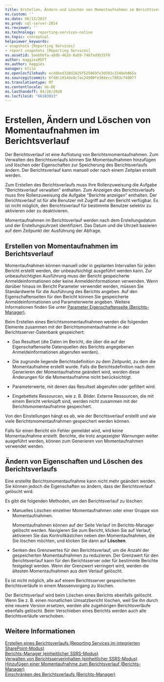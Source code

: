 ```yaml
---
title: Erstellen, Ändern und Löschen von Momentaufnahmen im Berichtsverlauf | Microsoft-Dokumentation
ms.custom: ''
ms.date: 06/13/2017
ms.prod: sql-server-2014
ms.reviewer: ''
ms.technology: reporting-services-native
ms.topic: conceptual
helpviewer_keywords:
- snapshots [Reporting Services]
- report snapshots [Reporting Services]
ms.assetid: 5aebbbfa-a8db-462d-8ab9-746fad9525f0
author: maggiesMSFT
ms.author: maggies
manager: kfile
ms.openlocfilehash: ecddbed328d1625f525069fe3d502c3348eb065a
ms.sourcegitcommit: 6fd8c1914de4c7ac24900fe388ecc7883c740077
ms.translationtype: MT
ms.contentlocale: de-DE
ms.lasthandoff: 04/26/2020
ms.locfileid: "66103913"
---
```

# <a name="create-modify-and-delete-snapshots-in-report-history"></a>Erstellen, Ändern und Löschen von Momentaufnahmen im Berichtsverlauf
  Der Berichtsverlauf ist eine Auflistung von Berichtsmomentaufnahmen. Zum Verwalten des Berichtsverlaufs können Sie Momentaufnahmen hinzufügen und löschen oder Eigenschaften zur Speicherung des Berichtsverlaufs ändern. Der Berichtsverlauf kann manuell oder nach einem Zeitplan erstellt werden.  
  
 Zum Erstellen des Berichtsverlaufs muss Ihre Rollenzuweisung die Aufgabe "Berichtsverlauf verwalten" enthalten. Zum Anzeigen des Berichtsverlaufs muss Ihre Rollenzuweisung die Aufgabe "Berichte anzeigen" enthalten. Der Berichtsverlauf ist für alle Benutzer mit Zugriff auf den Bericht verfügbar. Es ist nicht möglich, den Berichtsverlauf für bestimmte Benutzer selektiv zu aktivieren oder zu deaktivieren.  
  
 Momentaufnahmen im Berichtsverlauf werden nach dem Erstellungsdatum und der Erstellungsuhrzeit identifiziert. Das Datum und die Uhrzeit basieren auf dem Zeitpunkt der Ausführung der Abfrage.  
  
## <a name="creating-snapshots-in-report-history"></a>Erstellen von Momentaufnahmen im Berichtsverlauf  
 Momentaufnahmen können manuell oder in geplanten Intervallen für jeden Bericht erstellt werden, der unbeaufsichtigt ausgeführt werden kann. Zur unbeaufsichtigten Ausführung muss der Bericht gespeicherte Anmeldeinformationen oder keine Anmeldeinformationen verwenden. Wenn darüber hinaus im Bericht Parameter verwendet werden, müssen Sie Standardwerte für die Ausführung des Berichts angeben. Auf den Eigenschaftenseiten für den Bericht können Sie gespeicherte Anmeldeinformationen und Parameterwerte angeben. Weitere Informationen finden Sie unter [Parameter Eigenschaftenseite (Berichts-Manager)](../parameters-properties-page-report-manager.md).  
  
 Beim Erstellen eines Berichtsmomentaufnahmen werden die folgenden Elemente zusammen mit der Berichtsmomentaufnahme in der Berichtsserver-Datenbank gespeichert:  
  
-   Das Resultset (die Daten im Bericht, die über die auf der Eigenschaftenseite Datenquellen des Berichts angegebenen Anmeldeinformationen abgerufen werden).  
  
-   Die zugrunde liegende Berichtsdefinition zu dem Zeitpunkt, zu dem die Momentaufnahme erstellt wurde. Falls die Berichtsdefinition nach dem Generieren der Momentaufnahme geändert wird, werden diese Änderungen für die Momentaufnahme nicht berücksichtigt.  
  
-   Parameterwerte, mit denen das Resultset abgerufen oder gefiltert wird.  
  
-   Eingebettete Ressourcen, wie z. B. Bilder. Externe Ressourcen, die mit einem Bericht verknüpft sind, werden nicht zusammen mit der Berichtsmomentaufnahme gespeichert.  
  
 Von den Einstellungen hängt es ab, wie der Berichtsverlauf erstellt und wie viele Berichtsmomentaufnahmen gespeichert werden können.  
  
 Falls für einen Bericht ein Fehler gemeldet wird, wird keine Momentaufnahme erstellt. Berichte, die trotz angezeigter Warnungen weiter ausgeführt werden, können zum Generieren von Momentaufnahmen verwendet werden.  
  
## <a name="modifying-properties-and-deleting-report-history"></a>Ändern von Eigenschaften und Löschen des Berichtsverlaufs  
 Eine erstellte Berichtsmomentaufnahme kann nicht mehr geändert werden. Sie können jedoch die Eigenschaften so ändern, dass der Berichtsverlauf gelöscht wird.  
  
 Es gibt die folgenden Methoden, um den Berichtsverlauf zu löschen:  
  
-   Manuelles Löschen einzelner Momentaufnahmen oder einer Gruppe von Momentaufnahmen.  
  
     Momentaufnahmen können auf der Seite Verlauf im Berichts-Manager gelöscht werden. Navigieren Sie zum Bericht, klicken Sie auf Verlauf, aktivieren Sie das Kontrollkästchen neben den Momentaufnahmen, die Sie löschen möchten, und klicken Sie dann auf **Löschen**.  
  
-   Senken des Grenzwertes für den Berichtsverlauf, um die Anzahl der gespeicherten Momentaufnahmen zu reduzieren. Der Grenzwert für den Berichtsverlauf kann für den Berichtsserver oder für bestimmte Berichte festgelegt werden. Wenn der Grenzwert verringert wird, werden die ältesten Momentaufnahmen aus dem Verlauf gelöscht.  
  
 Es ist nicht möglich, alle auf einem Berichtsserver gespeicherten Berichtsverläufe in einem Massenvorgang zu löschen.  
  
 Der Berichtsverlauf wird beim Löschen eines Berichts ebenfalls gelöscht. Wenn Sie z. B. einen monatlichen Umsatzbericht löschen, weil Sie ihn durch eine neuere Version ersetzen, werden alle zugehörigen Berichtsverläufe ebenfalls gelöscht. Beim Verschieben eines Berichts werden auch alle Berichtsverläufe verschoben.  
  
## <a name="see-also"></a>Weitere Informationen  
 [Erstellen eines Berichtsverlaufs &#40;Reporting Services im integrierten SharePoint-Modus&#41;](create-report-history-reporting-services-in-sharepoint-integrated-mode.md)   
 [Berichts-Manager &#40;einheitlicher SSRS-Modus&#41;](../report-manager-ssrs-native-mode.md)   
 [Verwalten von Berichtsserverinhalten &#40;einheitlicher SSRS-Modus&#41;](report-server-content-management-ssrs-native-mode.md)   
 [Hinzufügen einer Momentaufnahme zum Berichtsverlauf &#40;Berichts-Manager&#41;](add-a-snapshot-to-report-history-report-manager.md)   
 [Einschränken des Berichtsverlaufs (Berichts-Manager)](../reports/limit-report-history-report-manager.md)  
  
  
